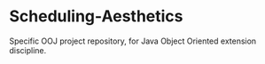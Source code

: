 # Scheduling-Aesthetics
 Specific OOJ project repository, for Java Object Oriented extension discipline.
